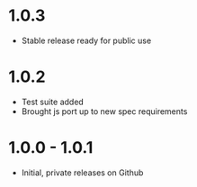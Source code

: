 # 1.0.3

- Stable release ready for public use

# 1.0.2

- Test suite added
- Brought js port up to new spec requirements

# 1.0.0 - 1.0.1

- Initial, private releases on Github